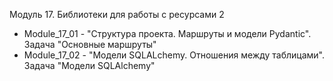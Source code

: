 Модуль 17. Библиотеки для работы с ресурсами 2
- Module_17_01 - "Структура проекта. Маршруты и модели Pydantic". Задача "Основные маршруты"
- Module_17_02 - "Модели SQLALchemy. Отношения между таблицами". Задача "Модели SQLAlchemy"
